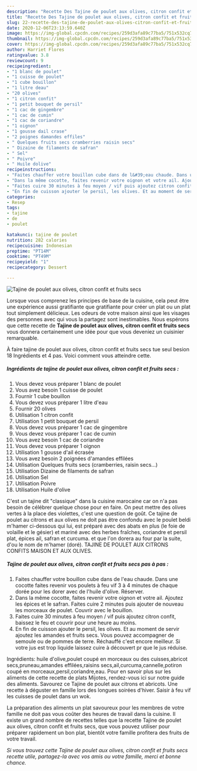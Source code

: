 ```yaml
---
description: "Recette Des Tajine de poulet aux olives, citron confit et fruits secs"
title: "Recette Des Tajine de poulet aux olives, citron confit et fruits secs"
slug: 22-recette-des-tajine-de-poulet-aux-olives-citron-confit-et-fruits-secs
date: 2020-12-06T23:13:59.640Z
image: https://img-global.cpcdn.com/recipes/259d3afa89c77ba5/751x532cq70/tajine-de-poulet-aux-olives-citron-confit-et-fruits-secs-photo-principale-de-la-recette.jpg
thumbnail: https://img-global.cpcdn.com/recipes/259d3afa89c77ba5/751x532cq70/tajine-de-poulet-aux-olives-citron-confit-et-fruits-secs-photo-principale-de-la-recette.jpg
cover: https://img-global.cpcdn.com/recipes/259d3afa89c77ba5/751x532cq70/tajine-de-poulet-aux-olives-citron-confit-et-fruits-secs-photo-principale-de-la-recette.jpg
author: Harriet Flores
ratingvalue: 3.8
reviewcount: 9
recipeingredient:
- "1 blanc de poulet"
- "1 cuisse de poulet"
- "1 cube bouillon"
- "1 litre deau"
- "20 olives"
- "1 citron confit"
- "1 petit bouquet de persil"
- "1 cac de gingembre"
- "1 cac de cumin"
- "1 cac de coriandre"
- "1 oignon"
- "1 gousse dail crase"
- "2 poignes damandes effiles"
- " Quelques fruits secs cramberries raisin secs"
- " Dizaine de filaments de safran"
- " Sel"
- " Poivre"
- " Huile dolive"
recipeinstructions:
- "Faites chauffer votre bouillon cube dans de l&#39;eau chaude. Dans une cocotte faites revenir vos poulets à feu vif 3 à 4 minutes de chaque dorée pour les dorer avec de l&#39;huile d&#39;olive. Réserver."
- "Dans la même cocotte, faites revenir votre oignon et votre ail. Ajoutez les épices et le safran. Faites cuire 2 minutes puis ajouter de nouveau les morceaux de poulet. Couvrir avec le bouillon."
- "Faites cuire 30 minutes à feu moyen / vif puis ajoutez citron confit, baissez le feu et couvrir pour une heure au moins."
- "En fin de cuisson ajouter le persil, les olives. Et au moment de servir ajoutez les amandes et fruits secs. Vous pouvez accompagner de semoule ou de pommes de terre. Réchauffé c&#39;est encore meilleur. Si votre jus est trop liquide laissez cuire à découvert pr que le jus réduise."
categories:
- Resep
tags:
- tajine
- de
- poulet

katakunci: tajine de poulet 
nutrition: 282 calories
recipecuisine: Indonesian
preptime: "PT14M"
cooktime: "PT49M"
recipeyield: "1"
recipecategory: Dessert

---
```



![Tajine de poulet aux olives, citron confit et fruits secs](https://img-global.cpcdn.com/recipes/259d3afa89c77ba5/751x532cq70/tajine-de-poulet-aux-olives-citron-confit-et-fruits-secs-photo-principale-de-la-recette.jpg)

Lorsque vous comprenez les principes de base de la cuisine, cela peut être une expérience aussi gratifiante que gratifiante pour créer un plat ou un plat tout simplement délicieux. Les odeurs de votre maison ainsi que les visages des personnes avec qui vous la partagez sont inestimables. Nous espérons que cette recette de <strong> Tajine de poulet aux olives, citron confit et fruits secs </strong> vous donnera certainement une idée pour que vous deveniez un cuisinier remarquable.

<!--inarticleads1-->

À faire tajine de poulet aux olives, citron confit et fruits secs tue seul besion 18 Ingrédients et 4 pas. Voici comment vous atteindre cette.

##### Ingrédients de tajine de poulet aux olives, citron confit et fruits secs :

1. Vous devez vous préparer 1 blanc de poulet
1. Vous avez besoin 1 cuisse de poulet
1. Fournir 1 cube bouillon
1. Vous devez vous préparer 1 litre d&#39;eau
1. Fournir 20 olives
1. Utilisation 1 citron confit
1. Utilisation 1 petit bouquet de persil
1. Vous devez vous préparer 1 cac de gingembre
1. Vous devez vous préparer 1 cac de cumin
1. Vous avez besoin 1 cac de coriandre
1. Vous devez vous préparer 1 oignon
1. Utilisation 1 gousse d&#39;ail écrasée
1. Vous avez besoin 2 poignées d&#39;amandes effilées
1. Utilisation  Quelques fruits secs (cramberries, raisin secs...)
1. Utilisation  Dizaine de filaments de safran
1. Utilisation  Sel
1. Utilisation  Poivre
1. Utilisation  Huile d&#39;olive


C&#39;est un tajine dit &#34;classique&#34; dans la cuisine marocaine car on n&#39;a pas besoin de célébrer quelque chose pour en faire. On peut mettre des olives vertes à la place des violettes, c&#39;est une question de goût. Ce tajine de poulet au citrons et aux olives ne doit pas être confondu avec le poulet beldi m&#39;hamer ci-dessous qui lui, est préparé avec des abats en plus (le foie de volaille et le gésier) et mariné avec des herbes fraîches, coriandre et persil plat, épices ail, safran et curcuma. et que l&#39;on dorera au four par la suite, d&#39;ou le nom de m&#39;hamer (doré). TAJINE DE POULET AUX CITRONS CONFITS MAISON ET AUX OLIVES. 

<!--inarticleads2-->

##### Tajine de poulet aux olives, citron confit et fruits secs pas à pas :

1. Faites chauffer votre bouillon cube dans de l&#39;eau chaude. Dans une cocotte faites revenir vos poulets à feu vif 3 à 4 minutes de chaque dorée pour les dorer avec de l&#39;huile d&#39;olive. Réserver.
1. Dans la même cocotte, faites revenir votre oignon et votre ail. Ajoutez les épices et le safran. Faites cuire 2 minutes puis ajouter de nouveau les morceaux de poulet. Couvrir avec le bouillon.
1. Faites cuire 30 minutes à feu moyen / vif puis ajoutez citron confit, baissez le feu et couvrir pour une heure au moins.
1. En fin de cuisson ajouter le persil, les olives. Et au moment de servir ajoutez les amandes et fruits secs. Vous pouvez accompagner de semoule ou de pommes de terre. Réchauffé c&#39;est encore meilleur. Si votre jus est trop liquide laissez cuire à découvert pr que le jus réduise.


Ingrédients: huile d&#39;olive,poulet coupé en morceaux ou des cuisses,abricot secs,pruneau,amandes effilées,raisins secs,ail,curcuma,cannelle,potiron coupé en morceaux,persil,coriandre,eau. Pour en savoir plus sur les aliments de cette recette de plats Mijotes, rendez-vous ici sur notre guide des aliments. Savourez ce Tajine de poulet aux citrons et abricots. Une recette à déguster en famille lors des longues soirées d&#39;hiver. Saisir à feu vif les cuisses de poulet dans un wok. 

<!--inarticleads1-->

<p>
La préparation des aliments un plat savoureux pour les membres de votre famille ne doit pas vous coûter des heures de travail dans la cuisine. Il existe un grand nombre de recettes telles que la recette Tajine de poulet aux olives, citron confit et fruits secs, que vous pouvez utiliser pour préparer rapidement un bon plat, bientôt votre famille profitera des fruits de votre travail.
</p>

<p>
<i>Si vous trouvez cette Tajine de poulet aux olives, citron confit et fruits secs recette utile, partagez-la avec vos amis ou votre famille, merci et bonne chance.</i>
</p>
